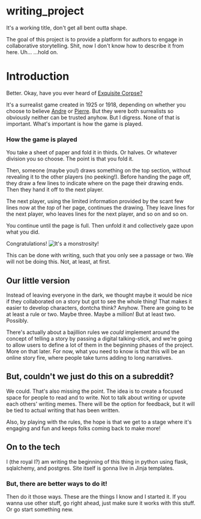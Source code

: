 # writing_project
It's a working title, don't get all bent outta shape.

The goal of this project is to provide a platform for authors to engage in collaborative storytelling.  Shit, now I don't know how to describe it from here.  Uh...         ...hold on.


# Introduction

Better.  Okay, have you ever heard of [Exquisite Corpse?](https://en.wikipedia.org/wiki/Exquisite_corpse) 

It's a surrealist game created in 1925 or 1918, depending on whether you choose to believe [Andre](https://en.wikipedia.org/wiki/Andr%C3%A9_Breton) or [Pierre](https://en.wikipedia.org/wiki/Pierre_Reverdy).  But they were both surrealists so obviously neither can be trusted anyhow.  But I digress.  None of that is important.  What's important is how the game is played.

### How the game is played

You take a sheet of paper and fold it in thirds.  Or halves.  Or whatever division you so choose.  The point is that you fold it.

Then, someone (maybe you!) draws something on the top section, without revealing it to the other players (no peeking!).  Before handing the page off, they draw a few lines to indicate where on the page their drawing ends. Then they hand it off to the next player.

The next player, using the limited information provided by the scant few lines now at the *top* of her page, continues the drawing.  They leave lines for the next player, who leaves lines for the next player, and so on and so on.

You continue until the page is full.  Then unfold it and collectively gaze upon what you did.

Congratulations! ![It's a monstrosity!](https://upload.wikimedia.org/wikipedia/commons/thumb/6/6e/Andr%C3%A8_breton%2C_marcel_duhamel%2C_max_morise_e_yves_tanguy%2C_cadavre_exquis%2C_1928_%28galerie_1900-2000_parigi%29_02.jpg/800px-Andr%C3%A8_breton%2C_marcel_duhamel%2C_max_morise_e_yves_tanguy%2C_cadavre_exquis%2C_1928_%28galerie_1900-2000_parigi%29_02.jpg)

This can be done with writing, such that you only see a passage or two.  We will not be doing this.  Not, at least, at first.

## Our little version

Instead of leaving everyone in the dark, we thought maybe it would be nice if they collaborated on a story but got to see the whole thing!  That makes it easier to develop characters, dontcha think?  Anyhow.  There are going to be at least a rule or two.  Maybe three.  Maybe a million!  But at least two. Possibly.

There's actually about a bajillion rules we *could* implement around the concept of telling a story by passing a digital talking-stick, and we're going to allow users to define a lot of them in the beginning phases of the project.  More on that later.  For now, what you need to know is that this will be an online story fire, where people take turns adding to long narratives.

## But, couldn't we just do this on a subreddit?

We could.  That's also missing the point.  The idea is to create a focused space for people to read and to write.  Not to talk about writing or upvote each others' writing memes.  There will be the option for feedback, but it will be tied to actual writing that has been written.

Also, by playing with the rules, the hope is that we get to a stage where it's engaging and fun and keeps folks coming back to make more!

## On to the tech

I (the royal I?) am writing the beginning of this thing in python using flask, sqlalchemy, and postgres.  Site itself is gonna live in Jinja templates.

### But, there are better ways to do it!

Then do it those ways.  These are the things I know and I started it.  If you wanna use other stuff, go right ahead, just make sure it works with this stuff.  Or go start something new.
